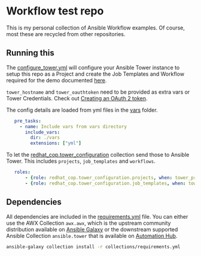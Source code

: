 # Workflow test repo

This is my personal collection of Ansible Workflow examples. Of course, most these are recycled from other repositories.

## Running this

The [configure_tower.yml](configure_tower.yml) will configure your Ansible Tower instance to setup this repo as a Project and create the Job Templates and Workflow required for the demo documented [here](TODO).

`tower_hostname` and `tower_oauthtoken` need to be provided as extra vars or Tower Credentials. Check out [Creating an OAuth 2 token](https://docs.ansible.com/ansible-tower/latest/html/userguide/applications_auth.html#ug-tokens-auth-create).

The config details are loaded from yml files in the [vars](vars) folder.

```yaml
   pre_tasks:
     - name: Include vars from vars directory
       include_vars:
         dir: ./vars
         extensions: ["yml"]
```

To let the [redhat_cop.tower_configuration](https://github.com/redhat-cop/tower_configuration) collection send those to Ansible Tower. This includes `projects`, `job_templates` and `workflows`.

```yaml
   roles:
       - {role: redhat_cop.tower_configuration.projects, when: tower_projects is defined, tags: projects}
       - {role: redhat_cop.tower_configuration.job_templates, when: tower_templates is defined, tags: job_templates}
```

## Dependencies

All dependencies are included in the [requirements.yml](collections/requirements.yml) file. You can either use the AWX Collection `awx.awx`, which is the upstream community distribution available on [Ansible Galaxy](https://galaxy.ansible.com/awx/awx) or the downstream supported Ansible Collection `ansible.tower` that is available on [Automation Hub](https://cloud.redhat.com/ansible/automation-hub/repo/published/ansible/tower).

```bash
ansible-galaxy collection install -r collections/requirements.yml
```